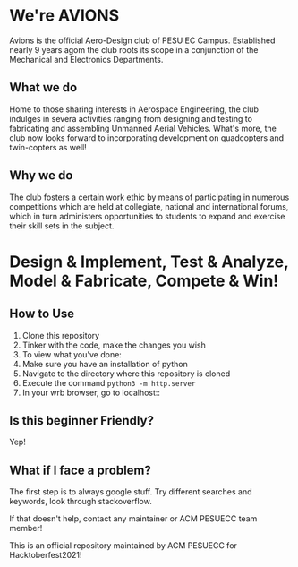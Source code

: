 # We're AVIONS
Avions is the official Aero-Design club of PESU EC Campus. Established nearly 9 years agom the club roots its scope in a conjunction of the Mechanical and Electronics Departments.

## What we do
Home to those sharing interests in Aerospace Engineering, the club indulges in severa activities ranging from designing and testing to fabricating and assembling Unmanned Aerial Vehicles. What's more, the club now looks forward to incorporating development on quadcopters and twin-copters as well!

## Why we do
The club fosters a certain work ethic by means of participating in numerous competitions which are held at collegiate, national and international forums, which in turn administers opportunities to students to expand and exercise their skill sets in the subject.

# Design & Implement, Test & Analyze, Model & Fabricate, Compete & Win!

## How to Use
1. Clone this repository
2. Tinker with the code, make the changes you wish
3. To view what you've done:
  1. Make sure you have an installation of python
  2. Navigate to the directory where this repository is cloned
  3. Execute the command ```python3 -m http.server```
  4. In your wrb browser, go to localhost::

## Is this beginner Friendly?
Yep! 

## What if I face a problem?
The first step is to always google stuff. Try different searches and keywords, look through stackoverflow.

If that doesn't help, contact any maintainer or ACM PESUECC team member!

This is an official repository maintained by ACM PESUECC for Hacktoberfest2021!
